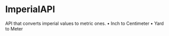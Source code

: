 # ImperialAPI

API that converts imperial values to metric ones.
• Inch to Centimeter
• Yard to Meter
